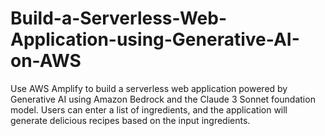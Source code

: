 # Build-a-Serverless-Web-Application-using-Generative-AI-on-AWS
Use AWS Amplify to build a serverless web application powered by Generative AI using Amazon Bedrock and the Claude 3 Sonnet foundation model. Users can enter a list of ingredients, and the application will generate delicious recipes based on the input ingredients.
